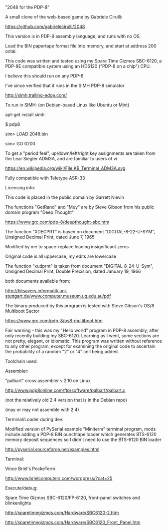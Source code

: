 "2048 for the PDP-8"

A small  clone of the web-based game by Gabriele Cirulli:

https://github.com/gabrielecirulli/2048


This version is in PDP-8 assembly language, and runs with no OS.

Load the BIN papertape format file into memory, and start
at address 200 octal.  

This code was written and tested using my Spare Time Gizmos SBC-6120,
a PDP-8E compatible system using an HD6120 ("PDP-8 on a chip") CPU.

I believe this should run on any PDP-8.

I've since verified that it runs in the SIMH PDP-8 simulator 

http://simh.trailing-edge.com/

To run in SIMH: (on Debian-based Linux like Ubuntu or Mint)

apt-get install simh

$ pdp8

sim> LOAD 2048.bin

sim> GO 0200


To get a "period feel", up/down/left/right key assignments 
are taken from the Lear Siegler ADM3A, and are familiar to users of vi

https://en.wikipedia.org/wiki/File:KB_Terminal_ADM3A.svg

Fully compatible with Teletype ASR-33

Licensing info:

This code is placed in the public domain by Garrett Nievin

The functions "GetRand" and "Muy" are by Steve Gibson
from his public domain program "Deep Thought"

https://www.grc.com/pdp-8/deepthought-sbc.htm

The function "XDECPRT" is based on document "DIGITAL-8-22-U-SYM",
Unsigned Decimal Print, dated June 7, 1965

Modified by me to space-replace leading insignificant zeros

Original code is all uppercase, my edits are lowercase

The function "xudprnt" is taken from document "DIGITAL-8-24-U-Sym",
Unsigned Decimal Print, Double Precision, dated January 19, 1966

both documents available from:

http://bitsavers.informatik.uni-stuttgart.de/www.computer.museum.uq.edu.au/pdf

The binary produced by this program is tested with 
Steve Gibson's OS/8 Multiboot Sector

https://www.grc.com/pdp-8/os8-multiboot.htm

Fair warning - this was my "Hello world" program in PDP-8 assembly,
after only recently building my SBC-6120.  Learning as I went,
some sections are not pretty, elegant, or idiomatic.
This program was written without reference to any other program,
except for examining the original code to ascertain the probability
of a random "2" or "4" cell being added.


Toolchain used:

Assembler:

"palbart" cross assembler v 2.10 on Linux

http://www.pdp8online.com/ftp/software/palbart/palbart.c

(not the relatively old 2.4 version that is in the Debian repo)

(may or may not assemble with 2.4)

Terminal/Loader during dev:

Modified version of PySerial example "Miniterm" terminal program, mods
include adding a PDP-8 BIN punchtape loader which generates BTS-6120
memory deposit sequences so I didn't need to use the BTS-6120 BIN loader

http://pyserial.sourceforge.net/examples.html

Terminal:

Vince Briel's PockeTerm

http://www.brielcomputers.com/wordpress/?cat=25

Execute/debug:

Spare Time Gizmos SBC-6120/FP-6120, front-panel switches and blinkenlights

http://sparetimegizmos.com/Hardware/SBC6120-2.htm

http://sparetimegizmos.com/Hardware/SBC6120_Front_Panel.htm
